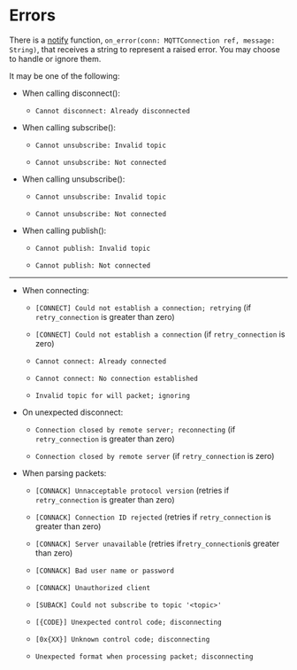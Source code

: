 # Errors

There is a
[notify](//classes/interface-mqttconnectionnotify.md)
function, `on_error(conn: MQTTConnection ref, message: String)`, that receives
a string to represent a raised error. You may choose to handle or ignore them.

It may be one of the following:

* When calling disconnect\(\):

  * `Cannot disconnect: Already disconnected`

* When calling subscribe\(\):

  * `Cannot unsubscribe: Invalid topic`

  * `Cannot unsubscribe: Not connected`

* When calling unsubscribe\(\):

  * `Cannot unsubscribe: Invalid topic`

  * `Cannot unsubscribe: Not connected`

* When calling publish\(\):

  * `Cannot publish: Invalid topic`

  * `Cannot publish: Not connected`

---

* When connecting:

  * `[CONNECT] Could not establish a connection; retrying` \(if
  `retry_connection` is greater than zero\)

  * `[CONNECT] Could not establish a connection` \(if `retry_connection`
  is zero\)

  * `Cannot connect: Already connected`

  * `Cannot connect: No connection established`

  * `Invalid topic for will packet; ignoring`

* On unexpected disconnect:

  * `Connection closed by remote server; reconnecting` \(if `retry_connection`
  is greater than zero\)

  * `Connection closed by remote server` \(if `retry_connection` is zero\)

* When parsing packets:

  * `[CONNACK] Unnacceptable protocol version` \(retries if `retry_connection`
  is greater than zero\)

  * `[CONNACK] Connection ID rejected` \(retries if `retry_connection` is
  greater than zero\)

  * `[CONNACK] Server unavailable` \(retries if`retry_connection`is greater
  than zero\)

  * `[CONNACK] Bad user name or password`

  * `[CONNACK] Unauthorized client`

  * `[SUBACK] Could not subscribe to topic '<topic>'`

  * `[{CODE}] Unexpected control code; disconnecting`

  * `[0x{XX}] Unknown control code; disconnecting`

  * `Unexpected format when processing packet; disconnecting`
